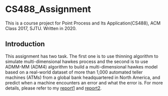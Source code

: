 # CS488_Assignment
This is a course project for Point Process and Its Application(CS488), ACM Class 2017, SJTU. Written in 2020.

## Introduction
This assignment has two task. The first one is to use thinning algorithm to simulate multi-dimensional hawkes process and the second is to use ADMM-MM (ADM4) algorithm to build a multi-dimensional hawkes model based on a real-world dataset of more than 1,000 automated teller machines (ATMs) from a global bank headquartered in North America, and predict when a machine encounters an error and what the error is.
For more details, please refer to my [report1](docs/Report1.pdf) and [report2](docs/Report2.pdf).
